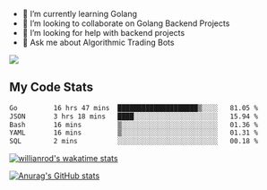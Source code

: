 
- 🌱 I’m currently learning Golang
- 👯 I’m looking to collaborate on Golang Backend Projects
- 🤔 I’m looking for help with backend projects
- 💬 Ask me about Algorithmic Trading Bots

![](https://github-profile-trophy.vercel.app/?username=kevinbarrero)

## My Code Stats

<!--START_SECTION:waka-->

```txt
Go         16 hrs 47 mins  ████████████████████▒░░░░   81.05 %
JSON       3 hrs 18 mins   ████░░░░░░░░░░░░░░░░░░░░░   15.94 %
Bash       16 mins         ▒░░░░░░░░░░░░░░░░░░░░░░░░   01.36 %
YAML       16 mins         ▒░░░░░░░░░░░░░░░░░░░░░░░░   01.31 %
SQL        2 mins          ░░░░░░░░░░░░░░░░░░░░░░░░░   00.18 %
```

<!--END_SECTION:waka-->

[![willianrod's wakatime stats](https://github-readme-stats.vercel.app/api/wakatime?username=holdandup&layout=compact&theme=react&custom_title=Wakatime%20All%20Time%20Stats&langs_count=8)](https://github.com/anuraghazra/github-readme-stats)

[![Anurag's GitHub stats](https://github-readme-stats.vercel.app/api?username=Kevinbarrero)](https://github.com/anuraghazra/github-readme-stats)





